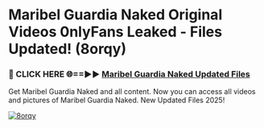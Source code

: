 # Maribel Guardia Naked Original Videos 0nlyFans Leaked - Files Updated! (8orqy)

<h3>🔴 CLICK HERE 🌐==►► <a href="https://tinyurl.com/yckcrads" rel="nofollow">Maribel Guardia Naked Updated Files</a></h3>

Get Maribel Guardia Naked and all content. Now you can access all videos and pictures of Maribel Guardia Naked. New Updated Files 2025!

[![8orqy](https://i.imgur.com/hpKpOFt.gif)](https://tinyurl.com/yckcrads)
